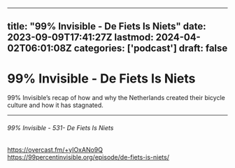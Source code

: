 
---
title: "99% Invisible - De Fiets Is Niets"
date: 2023-09-09T17:41:27Z
lastmod: 2024-04-02T06:01:08Z
categories: ['podcast']
draft: false
---


# 99% Invisible - De Fiets Is Niets

99% Invisible’s recap of how and why the Netherlands created their bicycle culture and how it has stagnated.

---
###### 99% Invisible - 531- De Fiets Is Niets

https://overcast.fm/+yIOxANo9Q  
https://99percentinvisible.org/episode/de-fiets-is-niets/

<!-- #public #podcast #99 percent invisible# -->

<!-- {BearID:77AE65AC-1540-4D51-8930-327B43AD1327} -->
